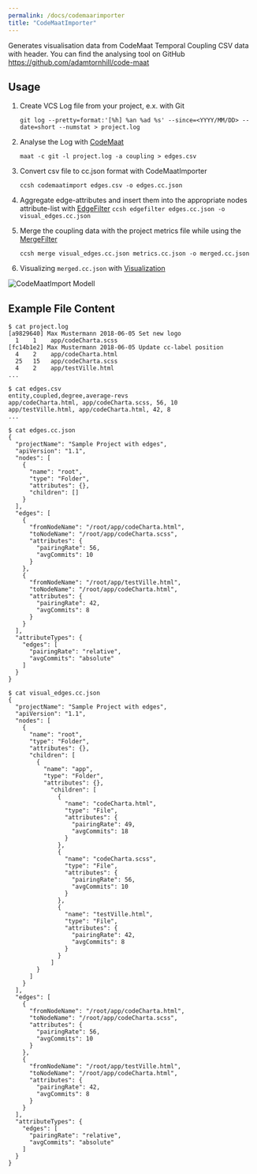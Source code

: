 ```yaml
---
permalink: /docs/codemaarimporter
title: "CodeMaatImporter"
---
```


Generates visualisation data from CodeMaat Temporal Coupling CSV data with header. You can find the analysing tool on GitHub https://github.com/adamtornhill/code-maat

## Usage

1. Create VCS Log file from your project, e.x. with Git

   `git log --pretty=format:'[%h] %an %ad %s' --since=<YYYY/MM/DD> --date=short --numstat > project.log`

2. Analyse the Log with [CodeMaat](https://github.com/adamtornhill/code-maat)

   `maat -c git -l project.log -a coupling > edges.csv`

3. Convert csv file to cc.json format with CodeMaatImporter

   `ccsh codemaatimport edges.csv -o edges.cc.json`

4. Aggregate edge-attributes and insert them into the appropriate nodes attribute-list with [EdgeFilter](https://github.com/MaibornWolff/codecharta/blob/master/analysis/filter/EdgeFilter/README.md)
   `ccsh edgefilter edges.cc.json -o visual_edges.cc.json`
5. Merge the coupling data with the project metrics file while using the [MergeFilter](https://github.com/MaibornWolff/codecharta/blob/master/analysis/filter/MergeFilter/README.md)

   `ccsh merge visual_edges.cc.json metrics.cc.json -o merged.cc.json`

6. Visualizing `merged.cc.json` with [Visualization](https://github.com/MaibornWolff/codecharta/tree/master/visualization)

![CodeMaatImport Modell](src/codemaatimport-modell.jpg)

## Example File Content

```
$ cat project.log
[a9829640] Max Mustermann 2018-06-05 Set new logo
  1    1    app/codeCharta.scss
[fc14b1e2] Max Mustermann 2018-06-05 Update cc-label position
  4    2    app/codeCharta.html
  25   15   app/codeCharta.scss
  4    2    app/testVille.html
...
```

```
$ cat edges.csv
entity,coupled,degree,average-revs
app/codeCharta.html, app/codeCharta.scss, 56, 10
app/testVille.html, app/codeCharta.html, 42, 8
...
```

```
$ cat edges.cc.json
{
  "projectName": "Sample Project with edges",
  "apiVersion": "1.1",
  "nodes": [
    {
      "name": "root",
      "type": "Folder",
      "attributes": {},
      "children": []
    }
  ],
  "edges": [
    {
      "fromNodeName": "/root/app/codeCharta.html",
      "toNodeName": "/root/app/codeCharta.scss",
      "attributes": {
        "pairingRate": 56,
        "avgCommits": 10
      }
    },
    {
      "fromNodeName": "/root/app/testVille.html",
      "toNodeName": "/root/app/codeCharta.html",
      "attributes": {
        "pairingRate": 42,
        "avgCommits": 8
      }
    }
  ],
  "attributeTypes": {
    "edges": [
      "pairingRate": "relative",
      "avgCommits": "absolute"
    ]
  }
}
```

```
$ cat visual_edges.cc.json
{
  "projectName": "Sample Project with edges",
  "apiVersion": "1.1",
  "nodes": [
    {
      "name": "root",
      "type": "Folder",
      "attributes": {},
      "children": [
        {
          "name": "app",
          "type": "Folder",
          "attributes": {},
            "children": [
              {
                "name": "codeCharta.html",
                "type": "File",
                "attributes": {
                  "pairingRate": 49,
                  "avgCommits": 18
                }
              },
              {
                "name": "codeCharta.scss",
                "type": "File",
                "attributes": {
                  "pairingRate": 56,
                  "avgCommits": 10
                }
              },
              {
                "name": "testVille.html",
                "type": "File",
                "attributes": {
                  "pairingRate": 42,
                  "avgCommits": 8
                }
              }
            ]
        }
      ]
    }
  ],
  "edges": [
    {
      "fromNodeName": "/root/app/codeCharta.html",
      "toNodeName": "/root/app/codeCharta.scss",
      "attributes": {
        "pairingRate": 56,
        "avgCommits": 10
      }
    },
    {
      "fromNodeName": "/root/app/testVille.html",
      "toNodeName": "/root/app/codeCharta.html",
      "attributes": {
        "pairingRate": 42,
        "avgCommits": 8
      }
    }
  ],
  "attributeTypes": {
    "edges": [
      "pairingRate": "relative",
      "avgCommits": "absolute"
    ]
  }
}
```
